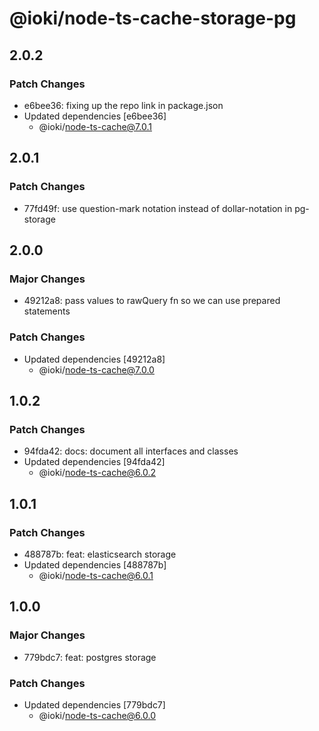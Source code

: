 # @ioki/node-ts-cache-storage-pg

## 2.0.2

### Patch Changes

- e6bee36: fixing up the repo link in package.json
- Updated dependencies [e6bee36]
  - @ioki/node-ts-cache@7.0.1

## 2.0.1

### Patch Changes

- 77fd49f: use question-mark notation instead of dollar-notation in pg-storage

## 2.0.0

### Major Changes

- 49212a8: pass values to rawQuery fn so we can use prepared statements

### Patch Changes

- Updated dependencies [49212a8]
  - @ioki/node-ts-cache@7.0.0

## 1.0.2

### Patch Changes

- 94fda42: docs: document all interfaces and classes
- Updated dependencies [94fda42]
  - @ioki/node-ts-cache@6.0.2

## 1.0.1

### Patch Changes

- 488787b: feat: elasticsearch storage
- Updated dependencies [488787b]
  - @ioki/node-ts-cache@6.0.1

## 1.0.0

### Major Changes

- 779bdc7: feat: postgres storage

### Patch Changes

- Updated dependencies [779bdc7]
  - @ioki/node-ts-cache@6.0.0
